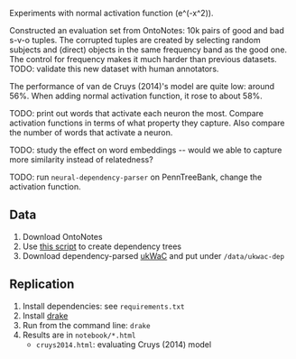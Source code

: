 Experiments with normal activation function (e^(-x^2)).

Constructed an evaluation set from OntoNotes: 10k pairs of good and bad s-v-o tuples.
The corrupted tuples are created by selecting random subjects and (direct) objects
in the same frequency band as the good one. The control for frequency makes it much 
harder than previous datasets. TODO: validate this new dataset with human annotators.

The performance of van de Cruys (2014)'s model are quite low: around 56%.
When adding normal activation function, it rose to about 58%.

TODO: print out words that activate each neuron the most. Compare activation functions
in terms of what property they capture. Also compare the number of words that activate
a neuron.

TODO: study the effect on word embeddings -- would we able to capture more
similarity instead of relatedness?

TODO: run `neural-dependency-parser` on PennTreeBank, change the activation function.

## Data

1. Download OntoNotes
2. Use [this script](https://bitbucket.org/cltl/isrl-sp/src/756fadf8d1d25d6a4271f0cc4caa94af0ab095da/constituency2dependency.py?at=master&fileviewer=file-view-default) to create dependency trees
3. Download dependency-parsed [ukWaC](http://wacky.sslmit.unibo.it/doku.php?id=corpora) 
and put under `/data/ukwac-dep`

## Replication

1. Install dependencies: see `requirements.txt`
2. Install [drake](https://github.com/Factual/drake) 
3. Run from the command line: `drake`
4. Results are in `notebook/*.html`
    - `cruys2014.html`: evaluating Cruys (2014) model